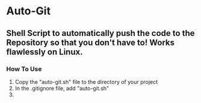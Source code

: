 # Auto-Git
Shell Script to automatically push the code to the Repository so that you don't have to!
Works flawlessly on Linux. 
---
### How To Use
1.  Copy the "auto-git.sh" file to the directory of your project
2. In the .gitignore file, add "auto-git.sh"
3.  